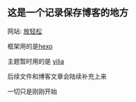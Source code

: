 ## 这是一个记录保存博客的地方
网站: [放轻松](blackshao.com)

框架用的是[hexo](https://github.com/hexojs/hexo)

主题暂时用的是 [yilia](https://github.com/litten/hexo-theme-yilia)

后续文件和博客文章会陆续补充上来

一切只是刚刚开始

